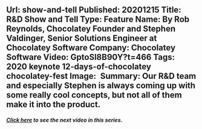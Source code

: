 Url: show-and-tell
Published: 20201215
Title: R&D Show and Tell 
Type: Feature
Name: By Rob Reynolds, Chocolatey Founder and Stephen Valdinger, Senior Solutions Engineer at Chocolatey Software
Company: Chocolatey Software
Video: GptoSl8B90Y?t=466
Tags: 2020 keynote 12-days-of-chocolatey chocolatey-fest
Image: <img class="lazy" src="data:image/gif;base64,R0lGODlhAQABAIAAAAAAAP///yH5BAEAAAAALAAAAAABAAEAAAIBRAA7" data-src="/content/images/videos/004-11.jpg" alt="R&D Show and Tell " title="R&D Show and Tell " />
Summary: Our R&D team and especially Stephen is always coming up with some really cool concepts, but not all of them make it into the product.
---
<h5 class="text-center mt-n3 mt-lg-n5"><a href="/resources/12-days-of-chocolatey/q-and-a-panel-session">Click here</a> to see the next video in this series.</h5>